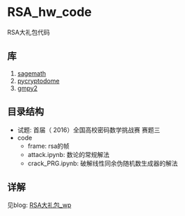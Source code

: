 # RSA_hw_code
RSA大礼包代码

## 库

1. [sagemath](https://www.lainme.com/doku.php/topic/sage/start)
2. [pycryptodome](https://pycryptodome.readthedocs.io/en/latest/src/introduction.html)
3. [gmpy2](https://gmpy2.readthedocs.io/en/latest/)




## 目录结构

- 试题: 首届（ 2016）全国高校密码数学挑战赛  赛题三 
- code
	- frame: rsa的帧
	- attack.ipynb: 数论的常规解法
	- crack_PRG.ipynb: 破解线性同余伪随机数生成器的解法



## 详解

见blog: [RSA大礼包_wp](https://mercer5.github.io/2022/01/07/RSA%E5%A4%A7%E7%A4%BC%E5%8C%85-wp/#more)

